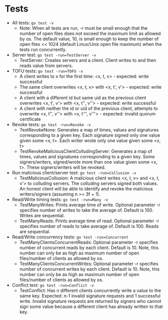 # Tests
* All tests: `go test -v`
  * Note: When all tests are run, -r must be small enough that the number of open files does not exceed the maximum limit as allowed by os. The default value, 10, is small enough to keep the number of open files << 1024 (default Linux/Unix open file maximum) when the tests run concurrently.
* Server test: `go test -run=TestServer -v`
  * TestServer: Creates servers and a client. Client writes to and then reads value from servers.
* TOFU tests: `go test -run=TOFU -v`
  * A client writes to x for the first time: <x, t, v> - expected: write successful
  * The same client overwrites <x, t, v> with <x, t', v'> - expected: write successful
  * A client with a different id but same uid as the previous client overwrites <x, t', v'> with <x, t'', v''> - expected: write successful
  * A client with neither the id or uid of the previous client, attempts to overwrite <x, t'', v''> with <x, t''', v'''> - expected: invalid quorum certificate
* Revoke tests: `go test -run=Revoke -v`
  * TestRevokeNone: Generates a map of times, values and signatures corresponding to a given key. Each signature signed only one value given some <x, t>. Each writer wrote only one value given some <x, t>
  * TestRevokeMaliciousClientColludingServer: Generates a map of times, values and signatures corresponding to a given key. Some signers/writers, signed/wrote more than one value given some <x, t>. These signers/writers will be revoked. 
* Run malicious client/server test: `go test -run=Collusion -v`
  * TestMaliciousCollusion: A malicious client writes <x, t, v> and <x, t, v'> to colluding servers. The colluding servers signed both values. An honest client will be able to identify and revoke the malicious writers/signers (assuming n >= 3f + 1).
* Read/Write timing tests: `go test -run=Many -v`
  * TestManyWrites: Prints average time of write. Optional parameter -r specifies number of writes to take the average of. Default is 100. Writes are sequential.
  * TestManyReads: Prints average time of read. Optional parameter -r specifies number of reads to take average of. Default is 100. Reads are sequential.
* Read/Write concurrency tests: `go test -run=Concurrent`
  * TestManyClientsConcurrentReads: Optional parameter -r specifies number of concurrent reads by each client. Default is 10. Note, this number can only be as high as maximum number of open files/number of clients as allowed by os.
  * TestManyClientsConcurrentWrites: Optional parameter -r specifies number of concurrent writes by each client. Default is 10. Note, this number can only be as high as maximum number of open files/number of clients as allowed by os.
* Conflict test: `go test -run=Conflict -v`
  * TestConflict: Has n different clients concurrently write a value to the same key. Expected: n-1 invalid signature requests and 1 successful write. Invalid signature requests are returned by signers who cannot sign some value because a different client has already written to that key.
